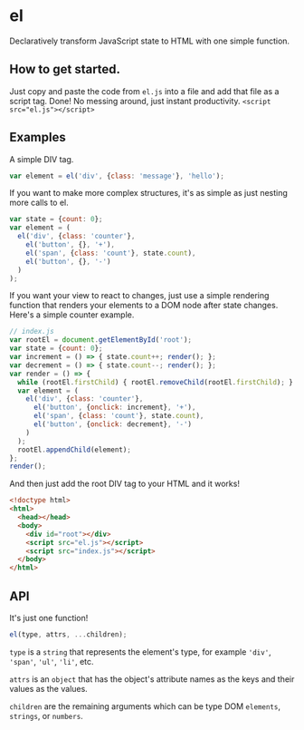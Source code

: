 # el
Declaratively transform JavaScript state to HTML with one simple function.

## How to get started.
Just copy and paste the code from `el.js` into a file and add that file as a script tag. Done! No messing around, just instant productivity.
`<script src="el.js"></script>`

## Examples
A simple DIV tag.
```javascript
var element = el('div', {class: 'message'}, 'hello');
```

If you want to make more complex structures, it's as simple as just nesting more calls to el.
```javascript
var state = {count: 0};
var element = (
  el('div', {class: 'counter'},
    el('button', {}, '+'),
    el('span', {class: 'count'}, state.count),
    el('button', {}, '-')
  )
);
```

If you want your view to react to changes, just use a simple rendering function that renders your elements to a DOM node after state changes. Here's a simple counter example.
```javascript
// index.js
var rootEl = document.getElementById('root');
var state = {count: 0};
var increment = () => { state.count++; render(); };
var decrement = () => { state.count--; render(); };
var render = () => {
  while (rootEl.firstChild) { rootEl.removeChild(rootEl.firstChild); }
  var element = (
    el('div', {class: 'counter'},
      el('button', {onclick: increment}, '+'),
      el('span', {class: 'count'}, state.count),
      el('button', {onclick: decrement}, '-')
    )
  );
  rootEl.appendChild(element);
};
render();
```
And then just add the root DIV tag to your HTML and it works!
```html
<!doctype html>
<html>
  <head></head>
  <body>
    <div id="root"></div>
    <script src="el.js"></script>
    <script src="index.js"></script>
  </body>
</html>
```

## API
It's just one function!
```javascript
el(type, attrs, ...children);
```
`type` is a `string` that represents the element's type, for example `'div'`, `'span'`, `'ul'`, `'li'`, etc.

`attrs` is an `object` that has the object's attribute names as the keys and their values as the values.

`children` are the remaining arguments which can be type DOM `elements`, `strings`, or `numbers`.
